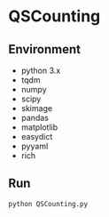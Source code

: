 # QSCounting

## Environment
- python 3.x
- tqdm
- numpy 
- scipy
- skimage
- pandas
- matplotlib
- easydict
- pyyaml
- rich

## Run
```bash
python QSCounting.py
```
